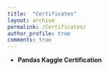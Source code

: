 ```yaml
---
title:  "Certificates"
layout: archive
permalink: /Certificates/
author_profile: true
comments: true
---
```


<ul>

<li><strong>Pandas Kaggle Certification</strong> <a href="/assets/certificates/VictorArranzBarcenilla_Pandas.png"><i class="fas fa-link"></i></a></li>

</ul>